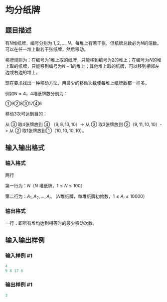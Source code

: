 # 均分纸牌

## 题目描述

有$N$堆纸牌，编号分别为 $1,2,…,N$。每堆上有若干张，但纸牌总数必为$N$的倍数。可以在任一堆上取若干张纸牌，然后移动。

移牌规则为：在编号为$1$堆上取的纸牌，只能移到编号为$2$的堆上；在编号为$N$的堆上取的纸牌，只能移到编号为$N-1$的堆上；其他堆上取的纸牌，可以移到相邻左边或右边的堆上。

现在要求找出一种移动方法，用最少的移动次数使每堆上纸牌数都一样多。

例如$N=4$，$4$堆纸牌数分别为：

①$9$②$8$③$17$④$6$

移动$3$次可达到目的：

从 ③ 取$4$张牌放到 ④ （$9,8,13,10$）-> 从 ③ 取$3$张牌放到 ②（$9,11,10,10$）-> 从 ② 取$1$张牌放到①（$10,10,10,10$）。

## 输入输出格式

### 输入格式

两行

第一行为：$N$（$N$ 堆纸牌，$1 \le N \le 100$）

第二行为：$A_1,A_2, … ,A_n$ （$N$堆纸牌，每堆纸牌初始数，$1 \le A_i \le 10000$）

### 输出格式

一行：即所有堆均达到相等时的最少移动次数。

## 输入输出样例

### 输入样例 #1

```cpp
4
9 8 17 6

```
### 输出样例 #1

```cpp
3

```
